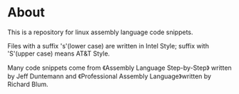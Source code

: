About
=========

This is a repository for linux assembly language code snippets.

Files with a suffix 's'(lower case) are written in Intel Style; suffix with 'S'(upper case) means AT&T Style.

Many code snippets come from 《Assembly Language Step-by-Step》 written by Jeff Duntemann and 《Professional Assembly Language》written by Richard Blum.